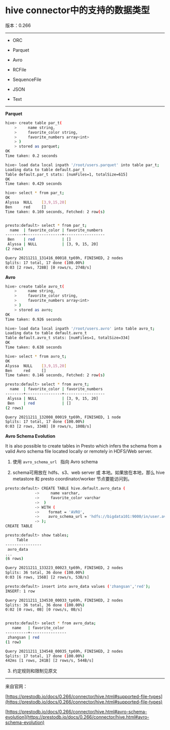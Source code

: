 # hive connector中的支持的数据类型

版本：0.266

--------------------------------------

- ORC

- Parquet

- Avro

- RCFile

- SequenceFile

- JSON

- Text

--------------------------------------------------

**Parquet**

```sh
hive> create table par_t(
    >     name string,
    >     favorite_color string,
    >     favorite_numbers array<int>
    > )
    > stored as parquet;
OK
Time taken: 0.2 seconds

hive> load data local inpath '/root/users.parquet' into table par_t;
Loading data to table default.par_t
Table default.par_t stats: [numFiles=1, totalSize=615]
OK
Time taken: 0.429 seconds

hive> select * from par_t;
OK
Alyssa  NULL    [3,9,15,20]
Ben     red     []
Time taken: 0.169 seconds, Fetched: 2 row(s)


presto:default> select * from par_t;
  name  | favorite_color | favorite_numbers 
--------+----------------+------------------
 Ben    | red            | []               
 Alyssa | NULL           | [3, 9, 15, 20]   
(2 rows)

Query 20211211_131416_00018_tp69h, FINISHED, 2 nodes
Splits: 17 total, 17 done (100.00%)
0:03 [2 rows, 728B] [0 rows/s, 274B/s]
```

**Avro**

```sh
hive> create table avro_t(
    >     name string,
    >     favorite_color string,
    >     favorite_numbers array<int>
    > )
    > stored as avro;
OK
Time taken: 0.926 seconds

hive> load data local inpath '/root/users.avro' into table avro_t;
Loading data to table default.avro_t
Table default.avro_t stats: [numFiles=1, totalSize=334]
OK
Time taken: 0.638 seconds

hive> select * from avro_t;
OK
Alyssa  NULL    [3,9,15,20]
Ben     red     []
Time taken: 0.146 seconds, Fetched: 2 row(s)

presto:default> select * from avro_t;
  name  | favorite_color | favorite_numbers 
--------+----------------+------------------
 Alyssa | NULL           | [3, 9, 15, 20]   
 Ben    | red            | []               
(2 rows)

Query 20211211_132008_00019_tp69h, FINISHED, 1 node
Splits: 17 total, 17 done (100.00%)
0:03 [2 rows, 334B] [0 rows/s, 100B/s]
```

**Avro Schema Evolution**

It is also possible to create tables in Presto which infers the schema from a valid Avro schema file located locally or remotely in HDFS/Web server.

1. 使用 `avro_schema_url ` 指向 Avro schema

2. schema可用放在 hdfs、s3、web server 或 本地。如果放在本地，那么 hive metastore 和 presto coordinator/worker 节点要能访问到。

```sh
presto:default> CREATE TABLE hive.default.avro_data (
             ->     name varchar,
             ->     favorite_color varchar
             ->  )
             -> WITH (
             ->    format = 'AVRO',
             ->    avro_schema_url = 'hdfs://bigdata101:9000/in/user.avsc'
             -> );
CREATE TABLE

presto:default> show tables;
     Table      
----------------
 avro_data      
...       
(6 rows)

Query 20211211_133223_00023_tp69h, FINISHED, 2 nodes
Splits: 36 total, 36 done (100.00%)
0:03 [6 rows, 156B] [2 rows/s, 53B/s]

presto:default> insert into avro_data values ('zhangsan','red');
INSERT: 1 row

Query 20211211_134530_00033_tp69h, FINISHED, 2 nodes
Splits: 36 total, 36 done (100.00%)
0:02 [0 rows, 0B] [0 rows/s, 0B/s]


presto:default> select * from avro_data;
   name   | favorite_color 
----------+----------------
 zhangsan | red            
(1 row)

Query 20211211_134548_00035_tp69h, FINISHED, 2 nodes
Splits: 17 total, 17 done (100.00%)
442ms [1 rows, 241B] [2 rows/s, 544B/s]
```

3. 约定规则和限制见原文


------------------------------------------------------------

来自官网：

[https://prestodb.io/docs/0.266/connector/hive.html#supported-file-types](https://prestodb.io/docs/0.266/connector/hive.html#supported-file-types)

[https://prestodb.io/docs/0.266/connector/hive.html#avro-schema-evolution](https://prestodb.io/docs/0.266/connector/hive.html#avro-schema-evolution)